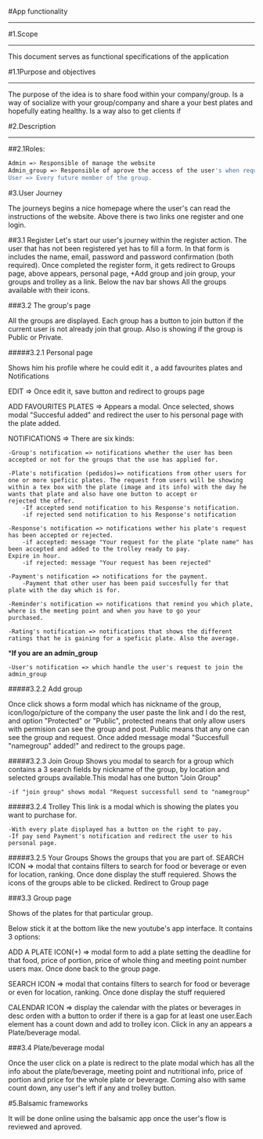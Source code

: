 #App functionality

------------------------------

#1.Scope
____________________________
This document serves as functional specifications of the application

#1.1Purpose and objectives
____________________________

The purpose of the idea is to share food within your company/group. Is a way of socialize with your group/company and share a your best plates and hopefully eating healthy. Is a way also to get clients if 

#2.Description
___________________________

##2.1Roles: 

```Bash
Admin => Responsible of manage the website
Admin_group => Responsible of aprove the access of the user's when request to join the group/company.
User => Every future member of the group.
```

#3.User Journey

The journeys begins a nice homepage where the user's can read the instructions of the website. Above there is two links one register and one login.

##3.1 Register
Let's start our user's journey within the register action. The user that has not been registered yet has to fill a form. In that form is includes the name, email, password and password confirmation (both required). Once completed the register form, it gets redirect to Groups page, above appears, personal page, +Add group and join group, your groups and trolley as a link. Below the nav bar shows All the groups available with their icons.

###3.2 The group's page

All the groups are displayed. Each group has a button to join button if the current user is not already join that group. Also is showing if the group is Public or Private. 

#####3.2.1 Personal page 

Shows him his profile where he could edit it , a add favourites plates and Notifications

EDIT => Once edit it, save button and redirect to groups page

ADD FAVOURITES PLATES => Appears a modal. Once selected, shows modal "Succesful added" and redirect the user to his personal page with the plate added. 

NOTIFICATIONS => There are six kinds: 
		
	-Group's notification => notifications whether the user has been accepted or not for the groups that the use has applied for.
	
	-Plate's notification (pedidos)=> notifications from other users for one or more speficic plates. The request from users will be showing 				within a tex box with the plate (image and its info) with the day he wants that plate and also have one button to accept or 				rejected the offer.
		-If accepted send notification to his Response's notification.
		-if rejected send notification to his Response's notification
	
	-Response's notification => notifications wether his plate's request has been accepted or rejected.
		-if accepted: message "Your request for the plate "plate name" has been accepted and added to the trolley ready to pay. 				 Expire in hour.
		-if rejected: message "Your request has been rejected"
		
	-Payment's notification => notifications for the payment.
		-Payment that other user has been paid succesfully for that 				 plate with the day which is for.
		
	-Reminder's notification => notifications that remind you which plate, where is the meeting point and when you have to go your 			 purchased.
	
	-Rating's notification => notifications that shows the different ratings that he is gaining for a speficic plate. Also the average. 
	
	
***If you are an admin_group**
	
	-User's notification => which handle the user's request to join the admin_group
		
#####3.2.2 Add group

Once click shows a form modal which has nickname of the group, icon/logo/picture of the company the user paste the link and I do the rest, and option "Protected" or "Public", protected means that only allow users with permision can see the group and post. Public means that any one can see the group and request. Once added message modal "Succesfull "namegroup" added!" and redirect to the groups page.
	
#####3.2.3 Join Group 
Shows you modal to search for a group which contains a 3 search fields by nickname of the group, by location and selected groups available.This modal has one button "Join Group"
	
	-if "join group" shows modal "Request successfull send to "namegroup" 

#####3.2.4 Trolley 
This link is a modal which is showing the plates you want to purchase for.
	
	-With every plate displayed has a button on the right to pay.
	-If pay send Payment's notification and redirect the user to his personal page.

#####3.2.5 Your Groups 
Shows the groups that you are part of. SEARCH ICON => modal that contains filters to search for food or beverage or even for location, ranking. Once done display the stuff requiered. Shows the icons of the groups able to be clicked. Redirect to Group page
 

###3.3 Group page

Shows of the plates for that particular group.

Below stick it at the bottom like the new youtube's app interface. It contains 3 options: 

ADD A PLATE ICON(+) => modal form to add a plate setting the deadline for that food, price of portion, price of whole thing and meeting point number  users max. Once done back to the group page.

SEARCH ICON => modal that contains filters to search for food or beverage or even for location, ranking. Once done display the stuff requiered

CALENDAR ICON => display the calendar with the plates or beverages in desc orden with a button to order if there is a gap for at least one user.Each element has a count down and add to trolley icon. Click in any an appears a Plate/beverage modal.

###3.4 Plate/beverage modal

Once the user click on a plate is redirect to the plate modal which has all the info about the plate/beverage, meeting point and nutritional info, price of portion and price for the whole plate or beverage. Coming also with same count down, any user's left if any and trolley button.



#5.Balsamic frameworks

It will be done online using the balsamic app once the user's flow is reviewed and aproved.








